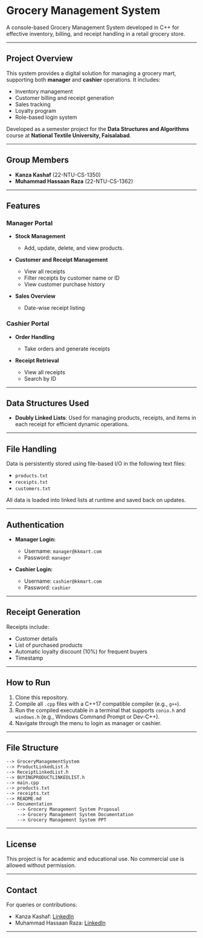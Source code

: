 
# Grocery Management System

A console-based Grocery Management System developed in C++ for effective inventory, billing, and receipt handling in a retail grocery store.

---

## Project Overview

This system provides a digital solution for managing a grocery mart, supporting both **manager** and **cashier** operations. It includes:

- Inventory management
- Customer billing and receipt generation
- Sales tracking
- Loyalty program
- Role-based login system

Developed as a semester project for the **Data Structures and Algorithms** course at **National Textile University, Faisalabad**.

---

## Group Members

- **Kanza Kashaf** (22-NTU-CS-1350)  
- **Muhammad Hassaan Raza** (22-NTU-CS-1362)

---

## Features

### Manager Portal

- **Stock Management**  
  - Add, update, delete, and view products.

- **Customer and Receipt Management**  
  - View all receipts
  - Filter receipts by customer name or ID
  - View customer purchase history

- **Sales Overview**  
  - Date-wise receipt listing

### Cashier Portal

- **Order Handling**  
  - Take orders and generate receipts

- **Receipt Retrieval**  
  - View all receipts
  - Search by ID

---

## Data Structures Used

- **Doubly Linked Lists**: Used for managing products, receipts, and items in each receipt for efficient dynamic operations.

---

## File Handling

Data is persistently stored using file-based I/O in the following text files:
- `products.txt`
- `receipts.txt`
- `customers.txt`

All data is loaded into linked lists at runtime and saved back on updates.

---

## Authentication

- **Manager Login:**  
  - Username: `manager@kkmart.com`  
  - Password: `manager`

- **Cashier Login:**  
  - Username: `cashier@kkmart.com`  
  - Password: `cashier`

---

## Receipt Generation

Receipts include:
- Customer details
- List of purchased products
- Automatic loyalty discount (10%) for frequent buyers
- Timestamp

---

## How to Run

1. Clone this repository.
2. Compile all `.cpp` files with a C++17 compatible compiler (e.g., `g++`).
3. Run the compiled executable in a terminal that supports `conio.h` and `windows.h` (e.g., Windows Command Prompt or Dev-C++).
4. Navigate through the menu to login as manager or cashier.

---

## File Structure

```
--> GroceryManagementSystem
--> ProductLinkedList.h
--> ReceiptLinkedList.h
--> BUYINGPRODUCTLINKEDLIST.h
--> main.cpp
--> products.txt
--> receipts.txt
--> README.md
--> Documentation
    --> Grocery Management System Proposal
    --> Grocery Management System Documentation
    --> Grocery Management System PPT
```

---

## License

This project is for academic and educational use. No commercial use is allowed without permission.

---

## Contact

For queries or contributions:
- Kanza Kashaf: [LinkedIn](https://www.linkedin.com/in/kanza-kashaf/)
- Muhammad Hassaan Raza: [LinkedIn](https://www.linkedin.com/in/muhammad-hassaan-raza/)

---
